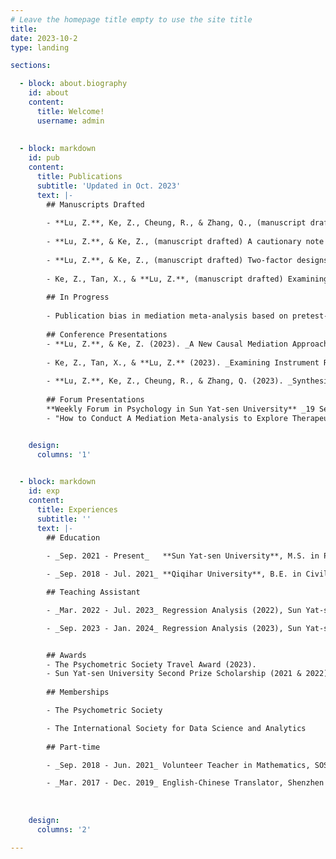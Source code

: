 ```yaml
---
# Leave the homepage title empty to use the site title
title:
date: 2023-10-2
type: landing

sections:

  - block: about.biography
    id: about
    content:
      title: Welcome!
      username: admin
      
      
  - block: markdown
    id: pub
    content:
      title: Publications
      subtitle: 'Updated in Oct. 2023'
      text: |-
        ## Manuscripts Drafted
        
        - **Lu, Z.**, Ke, Z., Cheung, R., & Zhang, Q., (manuscript drafted) Synthesizing data from pretest-posttest-control-group designs in mediation meta-analysis
        
        - **Lu, Z.**, & Ke, Z., (manuscript drafted) A cautionary note on experimental mediation: Conception, modeling, and analysis
       
        - **Lu, Z.**, & Ke, Z., (manuscript drafted) Two-factor designs reveal more than you think: A new perspective. 
        
        - Ke, Z., Tan, X., & **Lu, Z.**, (manuscript drafted) Examining instrument relevance when there are multiple endogenous predictors: A new index.
       
        ## In Progress
       
        - Publication bias in mediation meta-analysis based on pretest-posttest-control-group designs
        
        ## Conference Presentations 
        - **Lu, Z.**, & Ke, Z. (2023). _A New Causal Mediation Approach Based on Observational Mediation Modeling and Instrumental Variable Regression_. International Meeting of Psychometric Society, July, Maryland, USA. [[Abstract]](https://raw.githubusercontent.com/GiaLuQuant/myBlog/main/content/pdf/CausalMed_Abstract.pdf). [[Slides&speech]](https://raw.githubusercontent.com/GiaLuQuant/myBlog/main/content/pdf/IMPS2023_ExpMed_0726.pdf).
        
        - Ke, Z., Tan, X., & **Lu, Z.** (2023). _Examining Instrument Relevance when There are Multiple Endogenous Predictors: A new Index_. International Meeting of Psychometric Society, July, Maryland, USA. [[Abstract]](https://raw.githubusercontent.com/GiaLuQuant/myBlog/main/content/pdf/IVsem_Abstract.pdf).
        
        - **Lu, Z.**, Ke, Z., Cheung, R., & Zhang, Q. (2023). _Synthesizing Data from Pre-posttest-control-group Designs in Mediation Meta-analysis._ The Annual Meeting of the International Society for Data Science and Analytics, July, Shanghai, China  [[Abstract]](https://raw.githubusercontent.com/GiaLuQuant/myBlog/main/content/pdf/MMA_Abstract.pdf). [[Slides&speech]](https://raw.githubusercontent.com/GiaLuQuant/myBlog/main/content/pdf/ICADS_MMA_0604.pdf).
        
        ## Forum Presentations
        **Weekly Forum in Psychology in Sun Yat-sen University** _19 Sep. 2022, Guangzhou, China_  
        - "How to Conduct A Mediation Meta-analysis to Explore Therapeutic Mechanisms" (150 min)


    design:
      columns: '1'

      
  - block: markdown
    id: exp
    content:
      title: Experiences
      subtitle: ''
      text: |-
        ## Education
        
        - _Sep. 2021 - Present_   **Sun Yat-sen University**, M.S. in Psychology

        - _Sep. 2018 - Jul. 2021_ **Qiqihar University**, B.E. in Civil Engineering 

        ## Teaching Assistant

        - _Mar. 2022 - Jul. 2023_ Regression Analysis (2022), Sun Yat-sen University

        - _Sep. 2023 - Jan. 2024_ Regression Analysis (2023), Sun Yat-sen University


        ## Awards 
        - The Psychometric Society Travel Award (2023).
        - Sun Yat-sen University Second Prize Scholarship (2021 & 2022)
        
        ## Memberships

        - The Psychometric Society

        - The International Society for Data Science and Analytics
        
        ## Part-time

        - _Sep. 2018 - Jun. 2021_ Volunteer Teacher in Mathematics, SOS Children's Village

        - _Mar. 2017 - Dec. 2019_ English-Chinese Translator, Shenzhen Yimu Information Technology Co.
        
                
        
    design:
      columns: '2'

---
```

